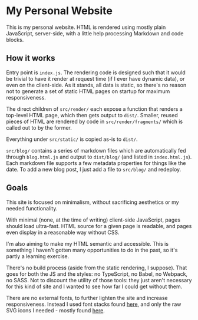 
# My Personal Website

This is my personal website. HTML is rendered using mostly plain JavaScript, server-side, with a little help processing Markdown and code blocks.

## How it works
Entry point is `index.js`. The rendering code is designed such that it would be trivial to have it render at request time (if I ever have dynamic data), or even on the client-side. As it stands, all data is static, so there's no reason not to generate a set of static HTML pages on startup for maximum responsiveness.

The direct children of `src/render/` each expose a function that renders a top-level HTML page, which then gets output to `dist/`. Smaller, reused pieces of HTML are rendered by code in `src/render/fragments/` which is called out to by the former.

Everything under `src/static/` is copied as-is to `dist/`.

`src/blog/` contains a series of markdown files which are automatically fed through `blog.html.js` and output to `dist/blog/` (and listed in `index.html.js`). Each markdown file supports a few metadata properties for things like the date. To add a new blog post, I just add a file to `src/blog/` and redeploy.

## Goals
This site is focused on minimalism, without sacrificing aesthetics or my needed functionality.

With minimal (none, at the time of writing) client-side JavaScript, pages should load ultra-fast. HTML source for a given page is readable, and pages even display in a reasonable way without CSS.

I'm also aiming to make my HTML semantic and accessible. This is something I haven't gotten many opportunities to do in the past, so it's partly a learning exercise.

There's no build process (aside from the static rendering, I suppose). That goes for both the JS and the styles: no TypeScript, no Babel, no Webpack, no SASS. Not to discount the utility of those tools: they just aren't necessary for this kind of site and I wanted to see how far I could get without them.

There are no external fonts, to further lighten the site and increase responsiveness. Instead I used font stacks found [here](http://www.awayback.com/index.php/2010/02/03/revised-font-stack/), and only the raw SVG icons I needed - mostly found [here](https://github.com/leungwensen/svg-icon).
